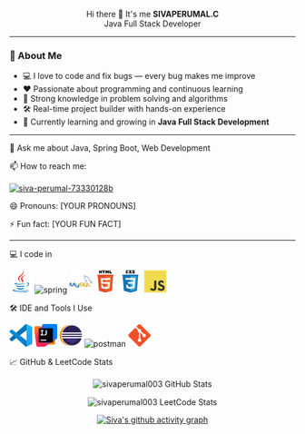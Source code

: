 

<div align="center">

Hi there 👋 It's me **SIVAPERUMAL.C**  
Java Full Stack Developer
</div>

---

### 🚀 About Me
- 💻 I love to code and fix bugs — every bug makes me improve  
- ❤️ Passionate about programming and continuous learning  
- 🧩 Strong knowledge in problem solving and algorithms  
- 🛠️ Real-time project builder with hands-on experience  
- 🌱 Currently learning and growing in **Java Full Stack Development**

---

💬 Ask me about Java, Spring Boot, Web Development  

📫 How to reach me:

<p align="left">
<a href="https://linkedin.com/in/siva-perumal-73330128b" target="_blank">
  <img align="center" src="https://img.shields.io/badge/LinkedIn-0077B5?style=for-the-badge&logo=linkedin&logoColor=white" alt="siva-perumal-73330128b" />
</a>
</p>

😄 Pronouns: [YOUR PRONOUNS]  

⚡ Fun fact: [YOUR FUN FACT]  

---

💻 I code in
<p align="left">
<img src="https://raw.githubusercontent.com/devicons/devicon/master/icons/java/java-original.svg" alt="java" width="40" height="40"/>
<img src="https://www.vectorlogo.zone/logos/springio/springio-icon.svg" alt="spring" width="40" height="40"/>
<img src="https://raw.githubusercontent.com/devicons/devicon/master/icons/mysql/mysql-original-wordmark.svg" alt="mysql" width="40" height="40"/>
<img src="https://raw.githubusercontent.com/devicons/devicon/master/icons/html5/html5-original-wordmark.svg" alt="html5" width="40" height="40"/>
<img src="https://raw.githubusercontent.com/devicons/devicon/master/icons/css3/css3-original-wordmark.svg" alt="css3" width="40" height="40"/>
<img src="https://raw.githubusercontent.com/devicons/devicon/master/icons/javascript/javascript-original.svg" alt="javascript" width="40" height="40"/>
</p>

🛠️ IDE and Tools I Use
<p align="left">
<img src="https://raw.githubusercontent.com/devicons/devicon/master/icons/vscode/vscode-original.svg" alt="vscode" width="40" height="40"/>
<img src="https://raw.githubusercontent.com/devicons/devicon/master/icons/intellij/intellij-original.svg" alt="intellij" width="40" height="40"/>
<img src="https://raw.githubusercontent.com/devicons/devicon/master/icons/eclipse/eclipse-original.svg" alt="eclipse" width="40" height="40"/>
<img src="https://www.vectorlogo.zone/logos/getpostman/getpostman-icon.svg" alt="postman" width="40" height="40"/>
<img src="https://raw.githubusercontent.com/devicons/devicon/master/icons/git/git-original.svg" alt="git" width="40" height="40"/>
</p>

📈 GitHub & LeetCode Stats
<div align="center">

<p>
  <img align="center" src="https://github-readme-stats.vercel.app/api?username=sivaperumal003&show_icons=true&locale=en&theme=tokyonight" alt="sivaperumal003 GitHub Stats" />
</p>

<p>
  <img align="center" src="https://leetcard.jacoblin.cool/sivaperumal003?theme=dark&font=Texturina&ext=heatmap" alt="sivaperumal003 LeetCode Stats">
</p>


[![Siva's github activity graph](https://github-readme-activity-graph.vercel.app/graph?username=sivaperumal003&bg_color=000000&color=ffffff&line=5ee74b&point=ffffff&area=true&hide_border=true)](https://github.com/ashutosh00710/github-readme-activity-graph)


